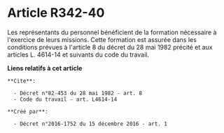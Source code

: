 # Article R342-40

Les représentants du personnel bénéficient de la formation nécessaire à l'exercice de leurs missions. Cette formation est
assurée dans les conditions prévues à l'article 8 du décret du 28 mai 1982 précité et aux articles L. 4614-14 et suivants du
code du travail.

**Liens relatifs à cet article**

	**Cite**:

	  - Décret n°82-453 du 28 mai 1982 - art. 8
	  - Code du travail - art. L4614-14

	**Créé par**:

	  - Décret n°2016-1752 du 15 décembre 2016 - art. 1
